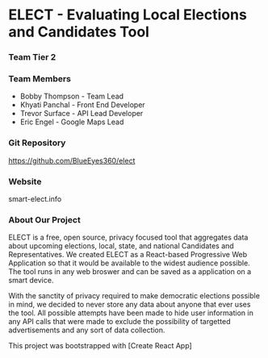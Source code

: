 # ELECT - Evaluating Local Elections and Candidates Tool

### Team Tier 2

### Team Members

- Bobby Thompson - Team Lead
- Khyati Panchal - Front End Developer
- Trevor Surface - API Lead Developer
- Eric Engel - Google Maps Lead

### Git Repository

https://github.com/BlueEyes360/elect

### Website

smart-elect.info

### About Our Project

ELECT is a free, open source, privacy focused tool that aggregates data about upcoming elections, local, state, and national Candidates and Representatives. We created 
ELECT as a React-based Progressive Web Application so that it would be available to the widest audience possible. The tool runs in any web broswer and can be saved as a 
application on a smart device. 

With the sanctity of privacy required to make democratic elections possible in mind, we decided to never store any data about anyone that ever uses the tool. All possible 
attempts have been made to hide user information in any API calls that were made to exclude the possibility of targetted advertisements and any sort of data collection.

This project was bootstrapped with [Create React App]
